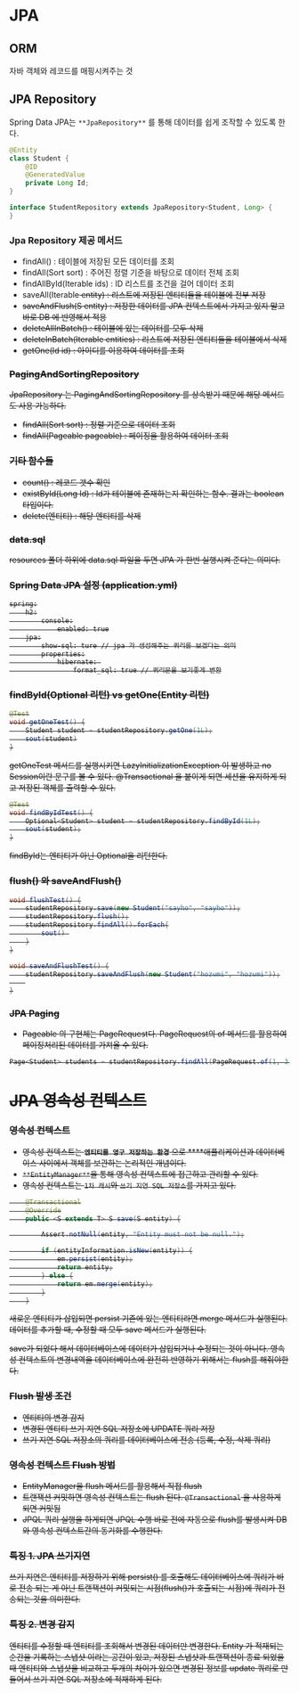 # JPA

## ORM

자바 객체와 레코드를 매핑시켜주는 것

## JPA Repository

Spring Data JPA는 `**JpaRepository**` 를 통해 데이터를 쉽게 조작할 수 있도록 한다. 

```java
@Entity
class Student {
	@ID
	@GeneratedValue
	private Long Id;
}
```

```java
interface StudentRepository extends JpaRepository<Student, Long> {
}
```

### Jpa Repository 제공 메서드

- findAll() : 테이블에 저장된 모든 데이터를 조회
- findAll(Sort sort) : 주어진 정렬 기준을 바탕으로 데이터 전체 조회
- findAllById(Iterable<ID> ids) : ID 리스트를 조건을 걸어 데이터 조회
- saveAll(Iterable<S> entity) : 리스트에 저장된 엔티티들을 테이블에 전부 저장
- saveAndFlush(S entity) : 저장한 데이터를 JPA 컨텍스트에서 가지고 있지 말고 바로 DB 에 반영해서 적용
- deleteAllInBatch() : 테이블에 있는 데이터를 모두 삭제
- deleteInBatch(Iterable<T> entities) : 리스트에 저장된 엔티티들을 테이블에서 삭제
- getOne(Id id) : 아이디를 이용하여 데이터를 조회

### PagingAndSortingRepository

JpaRepository 는 PagingAndSortingRepository 를 상속받기 때문에 해당 메서드도 사용 가능하다.

- findAll(Sort sort) : 정렬 기준으로 데이터 조회
- findAll(Pageable pageable) : 페이징을 활용하여 데이터 조회

### 기타 함수들

- count() : 레코드 갯수 확인
- existById(Long Id) : Id가 테이블에 존재하는지 확인하는 함수. 결과는 boolean 타입이다.
- delete(엔티티) : 해당 엔티티를 삭제

### data.sql

resources 폴더 하위에 data.sql 파일을 두면 JPA 가 한번 실행시켜 준다는 의미다.

### Spring Data JPA 설정 (application.yml)

```xml
spring:
	h2:
		console:
			enabled: true
	jpa:
		show-sql: ture // jpa 가 생성해주는 쿼리를 보겠다는 의미
		properties:
			hibernate: 
				format_sql: true // 쿼리문을 보기좋게 변환
```

### findById(Optional 리턴) vs getOne(Entity 리턴)

```java
@Test
void getOneTest() {
	Student student = studentRepository.getOne(1L);
	sout(student)
}
```

getOneTest 메서드를 실행시키면 LazyInitializationException 이 발생하고 no Session이란 문구를 볼 수 있다. @Transactional 을 붙이게 되면 세션을 유지하게 되고 저장된 객체를 출력할 수 있다.

```java
@Test
void findByIdTest() {
	Optional<Student> student = studentRepository.findById(1L);
	sout(student);
}
```

findById는 엔티티가 아닌 Optional을 리턴한다.

### flush() 와 saveAndFlush()

```java
void flushTest() {
	studentRepository.save(new Student("sayho", "sayho"));
	studentRepository.flush();
	studentRepository.findAll().forEach{
		sout() 
	}
}
```

```java
void saveAndFlushTest() {
	studentRepository.saveAndFlush(new Student("hozumi", "hozumi"));
	
}
```

### JPA Paging

- Pageable 의 구현체는 PageRequest다. PageRequest의 of 메서드를 활용하여 페이징처리된 데이터를 가져올 수 있다.

```java
Page<Student> students = studentRepository.findAll(PageRequest.of(1, 3));
```

 

# JPA 영속성 컨텍스트

### 영속성 컨텍스트

- 영속성 컨텍스트는 **`엔티티를 영구 저장하는 환경`** 으로 ****애플리케이션과 데이터베이스 사이에서 객체를 보관하는 논리적인 개념이다.
- `**EntityManager**`을 통해 영속성 컨텍스트에 접근하고 관리할 수 있다.
- 영속성 컨텍스트는 `1차 캐시`와 `쓰기 지연 SQL 저장소`를 가지고 있다.

```java
	@Transactional
	@Override
	public <S extends T> S save(S entity) {

		Assert.notNull(entity, "Entity must not be null.");

		if (entityInformation.isNew(entity)) {
			em.persist(entity);
			return entity;
		} else {
			return em.merge(entity);
		}
	}
```

새로운 엔티티가 삽입되면 persist 기존에 있는 엔티티라면 merge 메서드가 실행된다. 데이터를 추가할 때, 수정할 때 모두 save 메서드가 실행된다.

save가 되었다 해서 데이터베이스에 데이터가 삽입되거나 수정되는 것이 아니다. 영속성 컨텍스트의 변경내역을 데이터베이스에 완전히 반영하기 위해서는 flush를 해줘야한다.

### Flush 발생 조건

- 엔티티의 변경 감지
- 변경된 엔티티 쓰기 지연 SQL 저장소에 UPDATE 쿼리 저장
- 쓰기 지연 SQL 저장소의 쿼리를 데이터베이스에 전송 (등록, 수정, 삭제 쿼리)

### 영속성 컨텍스트 Flush 방법

- EntityManager을 flush 메서드를 활용해서 직접 flush
- 트랜잭션 커밋하면 영속성 컨텍스트는 flush 된다. `@Transactional` 을 사용하게 되면 커밋됨
- JPQL 쿼리 실행을 하게되면 JPQL 수행 바로 전에 자동으로 flush를 발생시켜 DB와 영속성 컨텍스트간의 동기화를 수행한다.

### 특징 1. JPA 쓰기지연

쓰기 지연은 엔티티를 저장하기 위해 persist() 를 호출해도 데이터베이스에 쿼리가 바로 전송 되는 게 아닌 트랜잭션이 커밋되는 시점(flush()가 호출되는 시점)에 쿼리가 전송되는 것을 의미한다.

### 특징 2. 변경 감지

엔티티를 수정할 때 엔티티를 조회해서 변경된 데이터만 변경한다. Entity 가 적재되는 순간을 기록하는 스냅샷 이라는 공간이 있고, 저장된 스냅샷과 트랜잭션이 종료 되었을 때 엔티티와 스냅샷을 비교하고 두개의 차이가 있으면 변경된 정보를 update 쿼리로 만들어서 쓰기 지연 SQL 저장소에 적재하게 된다.